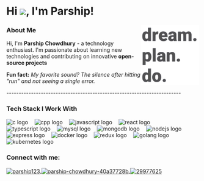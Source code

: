<h1 align="left">
  Hi <img src="https://github.com/TheDudeThatCode/TheDudeThatCode/blob/master/Assets/Hi.gif" width="29">, I'm Parship!
</h1>

<img align="right" src="freepik_br_523d2063-4da5-4f5d-8ceb-11cf9187564f1111111111.png" height="30%" width="30%" />

<h3 align="left">About Me</h3>

<p align="left">
  Hi, I'm <b>Parship Chowdhury</b> - a technology enthusiast. I'm passionate about learning new technologies and contributing on innovative <b>open-source projects</b>

  
  <b>Fun fact:</b> <i>My favorite sound? The silence after hitting "run" and not seeing a single error.</i>
</p>
-----------------------------------------------------------------------
<h3 align="left">Tech Stack I Work With</h3>

<div align="left">
  <img src="https://skillicons.dev/icons?i=c" height="25" alt="c logo" />
  <img width="9" />
  <img src="https://skillicons.dev/icons?i=cpp" height="25" alt="cpp logo" />
  <img width="9" />
  <img src="https://skillicons.dev/icons?i=javascript" height="25" alt="javascript logo" />
  <img width="9" />
  <img src="https://skillicons.dev/icons?i=react" height="25" alt="react logo" />
  <img width="9" />
  <img src="https://skillicons.dev/icons?i=typescript" height="25" alt="typescript logo" />
  <img width="9" />
  <img src="https://skillicons.dev/icons?i=mysql" height="25" alt="mysql logo" />
  <img width="9" />
  <img src="https://skillicons.dev/icons?i=mongodb" height="25" alt="mongodb logo" />
  <img width="9" />
  <img src="https://skillicons.dev/icons?i=nodejs" height="25" alt="nodejs logo" />
  <img width="9" />
  <img src="https://skillicons.dev/icons?i=express" height="25" alt="express logo" />
  <img width="9" />
  <img src="https://skillicons.dev/icons?i=docker" height="25" alt="docker logo" />
  <img width="9" />
  <img src="https://skillicons.dev/icons?i=redux" height="25" alt="redux logo" />
  <img width="9" />
  <img src="https://skillicons.dev/icons?i=go" height="25" alt="golang logo" />
  <img width="9" />
  <img src="https://skillicons.dev/icons?i=kubernetes" height="25" alt="kubernetes logo" />
</div>


<h3 align="left">Connect with me:</h3>
<p align="left">
  <a href="https://twitter.com/parship123" target="_blank">
    <img align="center" src="https://raw.githubusercontent.com/rahuldkjain/github-profile-readme-generator/master/src/images/icons/Social/twitter.svg" alt="parship123" height="30" width="40" />
  </a>
  <a href="https://linkedin.com/in/parship-chowdhury-40a37728b" target="_blank">
    <img align="center" src="https://raw.githubusercontent.com/rahuldkjain/github-profile-readme-generator/master/src/images/icons/Social/linked-in-alt.svg" alt="parship-chowdhury-40a37728b" height="30" width="40" />
  </a>
  <a href="https://stackoverflow.com/users/29977625" target="_blank">
    <img align="center" src="https://raw.githubusercontent.com/rahuldkjain/github-profile-readme-generator/master/src/images/icons/Social/stack-overflow.svg" alt="29977625" height="30" width="40" />
  </a>
</p>
